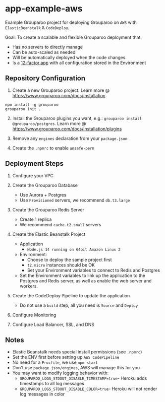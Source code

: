 # app-example-aws

Example Grouparoo project for deploying Grouparoo on `AWS` with `ElasticBeanstalk` & `CodeDeploy`.

Goal: To create a scalable and flexible Grouparoo deployment that:

- Has no servers to directly manage
- Can be auto-scaled as needed
- Will be automatically deployed when the code changes
- Is a [12-factor app](https://12factor.net/) with all configuration stored in the Environment

## Repository Configuration

1. Create a new Grouparoo project. Learn more @ https://www.grouparoo.com/docs/installation.

```
npm install -g grouparoo
grouparoo init .
```

2. Install the Grouparoo plugins you want, e.g.: `grouparoo install @grouparoo/postgres`. Learn more @ https://www.grouparoo.com/docs/installation/plugins

3. Remove any `engines` declaration from your `package.json`
4. Create the `.npmrc` to enable `unsafe-perm`

## Deployment Steps

1. Configure your VPC
2. Create the Grouparoo Database
   - Use Aurora + Postgres
   - Use `Provisioned` servers, we recommend `db.t3.large`
3. Create the Grouparoo Redis Server
   - Create 1 replica
   - We recommend `cache.t2.small` servers
4. Create the Elastic Beanstalk Project

   - Application
     - `Node.js 14 running on 64bit Amazon Linux 2`
   - Environment:
     - Choose to deploy the sample project first
     - `t2.micro` instances should be OK
     - Set your Environment variables to connect to Redis and Postgres
   - Set the Environment variables to link up the application to the Postgres and Redis server, as well as enable the web server and workers.

5. Create the CodeDeploy Pipeline to update the application

   - Do not use a `build` step, all you need is `Source` and `Deploy`

6. Configure Monitoring
7. Configure Load Balancer, SSL, and DNS

## Notes

- Elastic Beanstalk needs special install permissions (see `.npmrc`)
- Set the ENV first before setting up `AWS CodePipeline`
- No need for a `Procfile`, we use `npm start`
- Don't use `package.json/engines`, AWS will manage this for you
- You may want to modify logging behavior with:
  - `GROUPAROO_LOGS_STDOUT_DISABLE_TIMESTAMP=true`- Heroku adds timestamps to all log messages
  - `GROUPAROO_LOGS_STDOUT_DISABLE_COLOR=true`- Heroku will not render log messages in color
